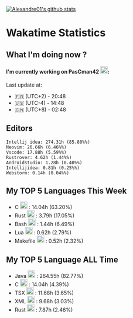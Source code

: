 [![Alexandre01's github stats](https://github-readme-stats.vercel.app/api?username=Alexandre01Dev&theme=dracula&count_private=true)](https://github.com/anuraghazra/github-readme-stats)
<!--
**Alexandre01Dev/Alexandre01Dev** is a ✨ _special_ ✨ repository because its `README.md` (this file) appears on your GitHub profile.

Here are some ideas to get you started:

- 🔭 I’m currently working on ...
- 🌱 I’m currently learning ...
- 👯 I’m looking to collaborate on ...
- 🤔 I’m looking for help with ...
- 💬 Ask me about ...
- 📫 How to reach me: ...
- 😄 Pronouns: ...
- ⚡ Fun fact: ...
-->

<!-- START_WAKATIME_BLOCK -->
# Wakatime Statistics

## What I'm doing now ? 

#### I'm currently working on PasCman42 <img src="https://cdn.jsdelivr.net/gh/devicons/devicon@latest/icons/c/c-original.svg" alt="C" width="20" height="20">: <br/>
Last update at:
- 🇫🇷 (UTC+2) - 20:48
- 🇺🇸 (UTC-4) - 14:48
- 🇨🇳 (UTC+8) - 02:48

## Editors

```text
Intellij idea: 274.31h (85.80%%)
Neovim: 20.66h (6.46%%)
Vscode: 17.88h (5.59%%)
Rustrover: 4.62h (1.44%%)
Androidstudio: 1.28h (0.40%%)
Intellijidea: 0.81h (0.25%%)
Webstorm: 0.14h (0.04%%)
```

## My TOP **5** Languages This Week 

- C <img src="https://cdn.jsdelivr.net/gh/devicons/devicon@latest/icons/c/c-original.svg" alt="C" width="20" height="20"> : 14.04h (63.20%)
- Rust <img src="https://cdn.jsdelivr.net/gh/devicons/devicon@latest/icons/rust/rust-original.svg" alt="Rust" width="20" height="20"> : 3.79h (17.05%)
- Bash <img src="https://cdn.jsdelivr.net/gh/devicons/devicon@latest/icons/bash/bash-original.svg" alt="Bash" width="20" height="20"> : 1.44h (6.49%)
- Lua <img src="https://cdn.jsdelivr.net/gh/devicons/devicon@latest/icons/lua/lua-original.svg" alt="Lua" width="20" height="20"> : 0.62h (2.79%)
- Makefile <img src="https://static-00.iconduck.com/assets.00/file-unknown-icon-1775x2048-pyaeuwoe.png" alt="Makefile" width="20" height="20"> : 0.52h (2.32%)

## My TOP **5** Language ALL Time 

- Java <img src="https://cdn.jsdelivr.net/gh/devicons/devicon@latest/icons/java/java-original.svg" alt="Java" width="20" height="20"> : 264.55h (82.77%)
- C <img src="https://cdn.jsdelivr.net/gh/devicons/devicon@latest/icons/c/c-original.svg" alt="C" width="20" height="20"> : 14.04h (4.39%)
- TSX <img src="https://static-00.iconduck.com/assets.00/file-unknown-icon-1775x2048-pyaeuwoe.png" alt="TSX" width="20" height="20"> : 11.68h (3.65%)
- XML <img src="https://cdn.jsdelivr.net/gh/devicons/devicon@latest/icons/xml/xml-original.svg" alt="XML" width="20" height="20"> : 9.68h (3.03%)
- Rust <img src="https://cdn.jsdelivr.net/gh/devicons/devicon@latest/icons/rust/rust-original.svg" alt="Rust" width="20" height="20"> : 7.87h (2.46%)

<!-- END_WAKATIME_BLOCK -->
